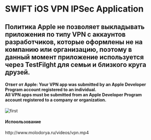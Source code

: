 <h1>SWIFT iOS VPN IPSec Application</h1>

<h2>Политика Apple не позволяет выкладывать приложения по типу VPN с аккаунтов разработчиков, которые оформлены не на компанию или организацию, поэтому в данный момент приложение используется через TestFilght для семьи и близкого круга друзей.</h2>

<h4>Ответ от Apple:
Your VPN app was submitted by an Apple Developer Program account registered to an individual.<br>
All VPN apps must be submitted from an Apple Developer Program account registered to a company or organization.</h4>



 ![first](https://github.com/user-attachments/assets/bcaa93a5-98d5-48fe-988b-5e4c37839036)






<h4>Испоользование</h4>
http://www.molodorya.ru/videos/vpn.mp4 
